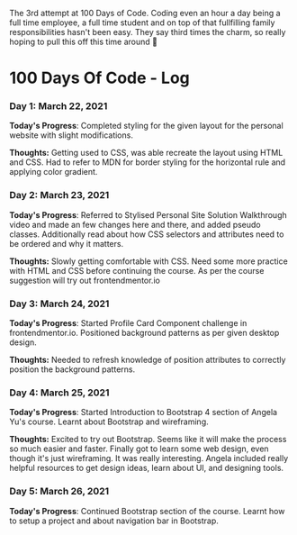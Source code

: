 The 3rd attempt at 100 Days of Code. Coding even an hour a day being a full time employee, a full time student and on top of that fullfilling family responsibilities hasn't been easy. They say third times the charm, so really hoping to pull this off this time around 🤞


# 100 Days Of Code - Log

### Day 1: March 22, 2021

**Today's Progress**: Completed styling for the given layout for the personal website with slight modifications.

**Thoughts:** Getting used to CSS, was able recreate the layout using HTML and CSS. Had to refer to MDN for border styling for the horizontal rule and applying color gradient.


### Day 2: March 23, 2021

**Today's Progress**: Referred to Stylised Personal Site Solution Walkthrough video and made an few changes here and there, and added pseudo classes. Additionally read about how CSS selectors and attributes need to be ordered and why it matters.

**Thoughts:** Slowly getting comfortable with CSS. Need some more practice with HTML and CSS before continuing the course. As per the course suggestion will try out frontendmentor.io


### Day 3: March 24, 2021

**Today's Progress**: Started Profile Card Component challenge in frontendmentor.io. Positioned background patterns as per given desktop design.

**Thoughts:** Needed to refresh knowledge of position attributes to correctly position the background patterns.


### Day 4: March 25, 2021

**Today's Progress**: Started Introduction to Bootstrap 4 section of Angela Yu's course. Learnt about Bootstrap and wireframing.

**Thoughts:** Excited to try out Bootstrap. Seems like it will make the process so much easier and faster. Finally got to learn some web design, even though it's just wireframing. It was really interesting. Angela included really helpful resources to get design ideas, learn about UI, and designing tools.


### Day 5: March 26, 2021

**Today's Progress**: Continued Bootstrap section of the course. Learnt how to setup a project and about navigation bar in Bootstrap.


<!--
### Day 0: February 30, 2016 (Example 1)
##### (delete me or comment me out)
--><!--
**Today's Progress**: Fixed CSS, worked on canvas functionality for the app.
--><!--
**Thoughts:** I really struggled with CSS, but, overall, I feel like I am slowly getting better at it. Canvas is still new for me, but I managed to figure out some basic functionality.
--><!--
**Link to work:** [Calculator App](http://www.example.com)
-->
